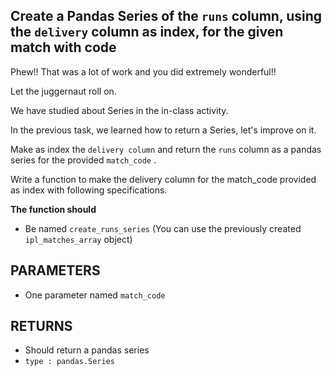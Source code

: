 ## Create a Pandas Series of the `runs` column, using the `delivery` column as index, for the given match with code

Phew!!
That was a lot of work and you did extremely wonderful!!

Let the juggernaut roll on.

We have studied about Series in the in-class activity. 

In the previous task, we learned how to return a Series, let's improve on it.

Make  as index the `delivery column` and return the `runs` column as a pandas series for the provided `match_code` . 

Write a function to make the delivery column for the match_code provided as index with following specifications.

**The function should**
- Be named `create_runs_series`
(You can use the previously created `ipl_matches_array` object)

## PARAMETERS
- One parameter named `match_code`

## RETURNS
- Should return a pandas series
- `type : pandas.Series`
